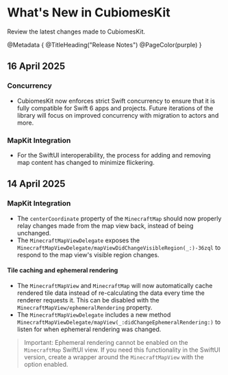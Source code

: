 # What's New in CubiomesKit

Review the latest changes made to CubiomesKit.

@Metadata {
    @TitleHeading("Release Notes")
    @PageColor(purple)
}

## 16 April 2025

### Concurrency

- CubiomesKit now enforces strict Swift concurrency to ensure that it is
  fully compatible for Swift 6 apps and projects. Future iterations of the
  library will focus on improved concurrency with migration to actors and
  more.

### MapKit Integration

- For the SwiftUI interoperability, the process for adding and removing
  map content has changed to minimize flickering.

## 14 April 2025

### MapKit Integration

- The `centerCoordinate` property of the ``MinecraftMap`` should now
  properly relay changes made from the map view back, instead of being
  unchanged.
- The ``MinecraftMapViewDelegate`` exposes the
  ``MinecraftMapViewDelegate/mapViewDidChangeVisibleRegion(_:)-36zql`` to
  respond to the map view's visible region changes.

#### Tile caching and ephemeral rendering

- The ``MinecraftMapView`` and ``MinecraftMap`` will now automatically
  cache rendered tile data instead of re-calculating the data every time
  the renderer requests it. This can be disabled with the
  ``MinecraftMapView/ephemeralRendering`` property.
- The ``MinecraftMapViewDelegate`` includes a new method
  ``MinecraftMapViewDelegate/mapView(_:didChangeEphemeralRendering:)`` to
  listen for when ephemeral rendering was changed.

> Important: Ephemeral rendering cannot be enabled on the ``MinecraftMap``
> SwiftUI view. If you need this functionality in the SwiftUI version,
> create a wrapper around the ``MinecraftMapView`` with the option
> enabled.
